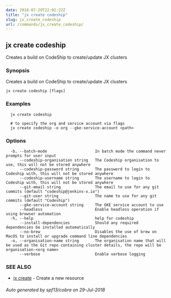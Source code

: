 ```yaml
---
date: 2018-07-29T22:02:22Z
title: "jx create codeship"
slug: jx_create_codeship
url: /commands/jx_create_codeship/
---
```

## jx create codeship

Creates a build on CodeShip to create/update JX clusters

### Synopsis

Creates a build on CodeShip to create/update JX clusters

```
jx create codeship [flags]
```

### Examples

```
  jx create codeship
  
  # to specify the org and service account via flags
  jx create codeship -o org --gke-service-account <path>
```

### Options

```
  -b, --batch-mode                     In batch mode the command never prompts for user input
      --codeship-organisation string   The Codeship organisation to use, this will not be stored anywhere
      --codeship-password string       The password to login to Codeship with, this will not be stored anywhere
      --codeship-username string       The username to login to Codeship with, this will not be stored anywhere
      --git-email string               The email to use for any git commits (default "codeship@jenkins-x.io")
      --git-user string                The name to use for any git commits (default "Codeship")
      --gke-service-account string     The GKE service account to use
      --headless                       Enable headless operation if using browser automation
  -h, --help                           help for codeship
      --install-dependencies           Should any required dependencies be installed automatically
      --no-brew                        Disables the use of brew on MacOS to install or upgrade command line dependencies
  -o, --organisation-name string       The organisation name that will be used as the Git repo containing cluster details, the repo will be organisation-<org name>
      --verbose                        Enable verbose logging
```

### SEE ALSO

* [jx create](/commands/jx_create/)	 - Create a new resource

###### Auto generated by spf13/cobra on 29-Jul-2018
